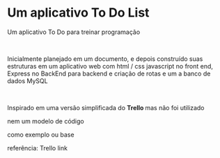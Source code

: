 <h1> Um aplicativo To Do List</h1>
<p> Um aplicativo To Do para treinar programação </p> 
<br>
<p>
  Inicialmente planejado em um documento, e depois construído suas estruturas em um aplicativo web 
com html / css javascript no front end,  Express no BackEnd para backend e criação de rotas e um a banco de dados MySQL
</p>
<br>
<t> </t>
<p> Inspirado em uma versão simplificada do <b> Trello </b> mas não foi utilizado <p> nem um modelo de código </p> como exemplo ou base </p>
referência: <a url:'https://trello.com'>Trello link</a> 

